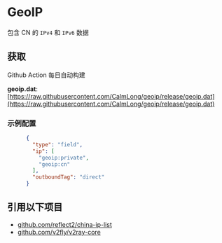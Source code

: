 # GeoIP

包含 CN 的 `IPv4` 和 `IPv6` 数据

## 获取

Github Action 每日自动构建

**geoip.dat**: [https://raw.githubusercontent.com/CalmLong/geoip/release/geoip.dat](https://raw.githubusercontent.com/CalmLong/geoip/release/geoip.dat)

### 示例配置

```json
      {
        "type": "field",
        "ip": [
          "geoip:private",
          "geoip:cn"
        ],
        "outboundTag": "direct"
      }
```

## 引用以下项目

* [github.com/reflect2/china-ip-list](https://github.com/reflect2/china-ip-list)
* [github.com/v2fly/v2ray-core](https://github.com/v2fly/v2ray-core)
